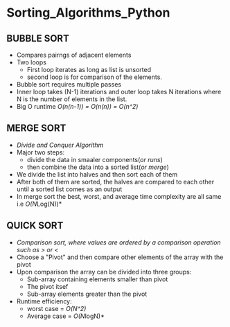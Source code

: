 # Sorting_Algorithms_Python

## BUBBLE SORT

- Compares pairngs of adjacent elements
- Two loops
  - First loop iterates as long as list is unsorted
  - second loop is for comparison of the elements.
- Bubble sort requires multiple passes
- Inner loop takes (N-1) iterations and outer loop takes N iterations where N is the number of elements in the list.
- Big O runtime *O(n(n-1)) = O(n(n)) = O(n^2)*

## MERGE SORT

- *Divide and Conquer Algorithm*
- Major two steps:
  - divide the data in smaaler components(*or runs*)
  - then combine the data into a sorted list(*or merge*)
- We divide the list into halves and then sort each of them
- After both of them are sorted, the halves are compared to each other until a sorted list comes as an output
- In merge sort the best, worst, and average time complexity are all same i.e *O(N*Log(N))*  

## QUICK SORT 

- *Comparison sort, where values are ordered by a comparison operation such as > or <*
- Choose a "Pivot" and then compare other elements of the array with the pivot
- Upon comparison the array can be divided into three groups:
  - Sub-array containing elements smaller than pivot
  - The pivot itsef
  - Sub-array elements greater than the pivot
- Runtime efficiency: 
  - worst case = *O(N^2)*
  - Average case = *O(N*logN)*




